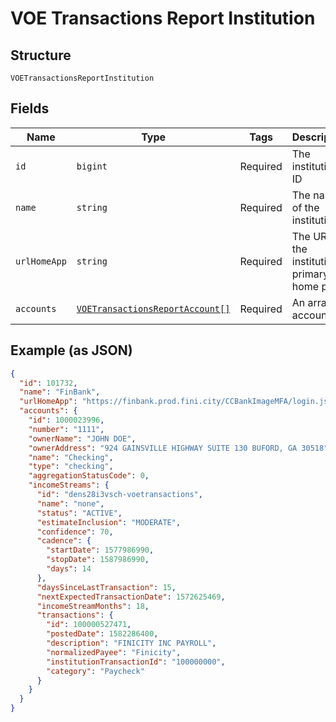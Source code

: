
# VOE Transactions Report Institution

## Structure

`VOETransactionsReportInstitution`

## Fields

| Name | Type | Tags | Description |
|  --- | --- | --- | --- |
| `id` | `bigint` | Required | The institution ID |
| `name` | `string` | Required | The name of the institution |
| `urlHomeApp` | `string` | Required | The URL of the institution’s primary home page |
| `accounts` | [`VOETransactionsReportAccount[]`](../../doc/models/voe-transactions-report-account.md) | Required | An array of accounts |

## Example (as JSON)

```json
{
  "id": 101732,
  "name": "FinBank",
  "urlHomeApp": "https://finbank.prod.fini.city/CCBankImageMFA/login.jsp",
  "accounts": {
    "id": 1000023996,
    "number": "1111",
    "ownerName": "JOHN DOE",
    "ownerAddress": "924 GAINSVILLE HIGHWAY SUITE 130 BUFORD, GA 30518",
    "name": "Checking",
    "type": "checking",
    "aggregationStatusCode": 0,
    "incomeStreams": {
      "id": "dens28i3vsch-voetransactions",
      "name": "none",
      "status": "ACTIVE",
      "estimateInclusion": "MODERATE",
      "confidence": 70,
      "cadence": {
        "startDate": 1577986990,
        "stopDate": 1587986990,
        "days": 14
      },
      "daysSinceLastTransaction": 15,
      "nextExpectedTransactionDate": 1572625469,
      "incomeStreamMonths": 18,
      "transactions": {
        "id": 100000527471,
        "postedDate": 1582286400,
        "description": "FINICITY INC PAYROLL",
        "normalizedPayee": "Finicity",
        "institutionTransactionId": "100000000",
        "category": "Paycheck"
      }
    }
  }
}
```

